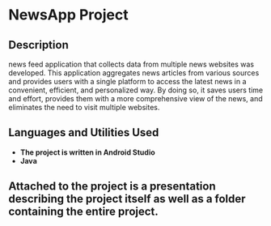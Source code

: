 <h1>NewsApp Project</h1>


<h2>Description</h2>
news feed application that collects data from multiple news websites was developed. This application aggregates news articles from various sources and provides users with a single platform to access the latest news in a convenient, efficient, and personalized way.
 By doing so, it saves users time and effort, provides them with a more comprehensive view of the news, and eliminates the need to visit multiple websites.

<br />

<h2>Languages and Utilities Used</h2>

- <b>The project is written in Android Studio </b> 
- <b>Java</b>

<h2>Attached to the project is a presentation describing the project itself as well as a folder containing the entire project.</h2>
